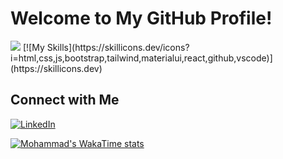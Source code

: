 # Welcome to My GitHub Profile!
<img src="https://user-images.githubusercontent.com/113350806/236842414-18101a37-92f5-4de7-a46d-eeaca6e16cbd.gif"/>
[![My Skills](https://skillicons.dev/icons?i=html,css,js,bootstrap,tailwind,materialui,react,github,vscode)](https://skillicons.dev)


## Connect with Me 
[![LinkedIn](https://img.shields.io/badge/LinkedIn-Profile-blue?style=flat&logo=linkedin)](https://www.linkedin.com/in/mohammad-baqban-rezaee)


[![Mohammad's WakaTime stats](https://github-readme-stats.vercel.app/api/wakatime?username=mohammad_r97)](https://github.com/mohammadr1997)

